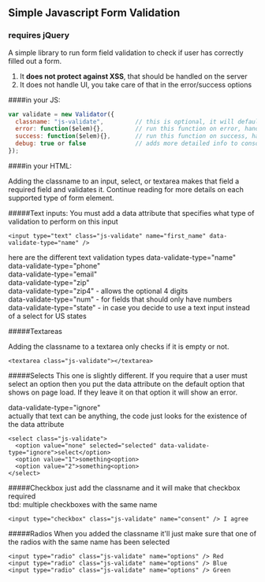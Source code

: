 
## Simple Javascript Form Validation

### requires jQuery

A simple library to run form field validation to check if user has correctly filled out a form.  

1. It <b>does not protect against XSS</b>, that should be handled on the server
2. It does not handle UI, you take care of that in the error/success options

####in your JS:

```javascript
var validate = new Validator({
  classname: "js-validate",         // this is optional, it will default to "js-validate" if not set
  error: function($elem){},         // run this function on error, handle your UI here.
  success: function($elem){},       // run this function on success, handle your UI here
  debug: true or false              // adds more detailed info to console.log 
});
```

####in your HTML:

Adding the classname to an input, select, or textarea makes that field a required field and validates it.  Continue reading for more details on each supported type of form element.

#####Text inputs:
You must add a data attribute that specifies what type of validation to perform on this input
```
<input type="text" class="js-validate" name="first_name" data-validate-type="name" />
```

here are the different text validation types
  data-validate-type="name"  
  data-validate-type="phone"  
  data-validate-type="email"  
  data-validate-type="zip"  
  data-validate-type="zip4"   - allows the optional 4 digits  
  data-validate-type="num"    - for fields that should only have numbers  
  data-validate-type="state"  - in case you decide to use a text input instead of a select for US states

#####Textareas

Adding the classname to a textarea only checks if it is empty or not. 

```
<textarea class="js-validate"></textarea>
```

#####Selects
This one is slightly different. If you require that a user must select an option then you put the data attribute on the default option that shows on page load.  If they leave it on that option it will show an error.

data-validate-type="ignore"  
actually that text can be anything, the code just looks for the existence of the data attribute

```
<select class="js-validate">
  <option value="none" selected="selected" data-validate-type="ignore">select</option>
  <option value="1">something<option>
  <option value="2">something<option>
</select>
```

#####Checkbox
just add the classname and it will make that checkbox required  
tbd: multiple checkboxes with the same name
```
<input type="checkbox" class="js-validate" name="consent" /> I agree
```

#####Radios
When you added the classname it'll just make sure that one of the radios with the same name has been selected  
```
<input type="radio" class="js-validate" name="options" /> Red
<input type="radio" class="js-validate" name="options" /> Blue
<input type="radio" class="js-validate" name="options" /> Green
```

